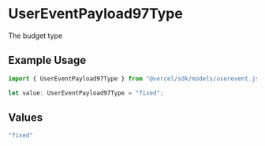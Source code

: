 # UserEventPayload97Type

The budget type

## Example Usage

```typescript
import { UserEventPayload97Type } from "@vercel/sdk/models/userevent.js";

let value: UserEventPayload97Type = "fixed";
```

## Values

```typescript
"fixed"
```
